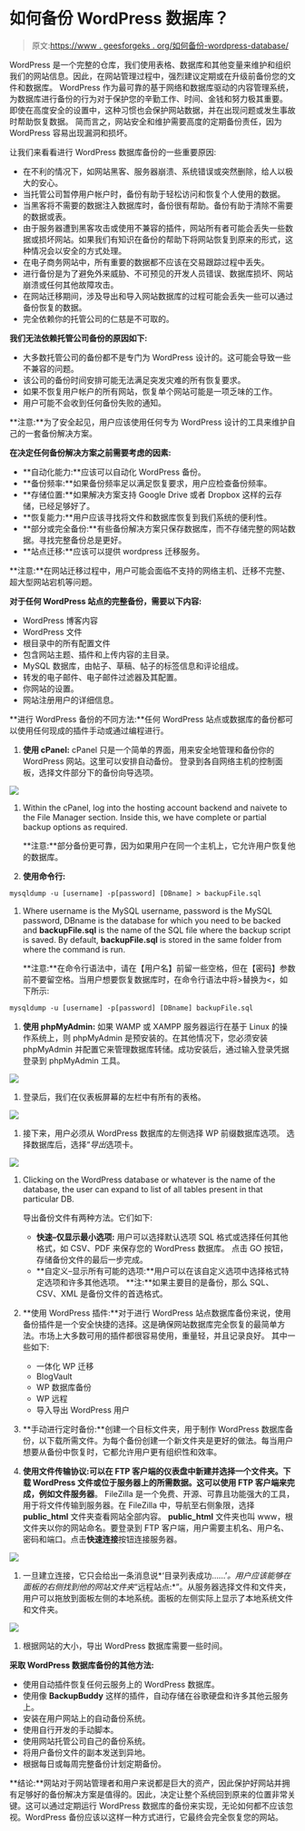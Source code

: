 # 如何备份 WordPress 数据库？

> 原文:[https://www . geesforgeks . org/如何备份-wordpress-database/](https://www.geeksforgeeks.org/how-to-backup-wordpress-database/)

WordPress 是一个完整的仓库，我们使用表格、数据库和其他变量来维护和组织我们的网站信息。因此，在网站管理过程中，强烈建议定期或在升级前备份您的文件和数据库。
WordPress 作为最可靠的基于网络和数据库驱动的内容管理系统，为数据库进行备份的行为对于保护您的辛勤工作、时间、金钱和努力极其重要。
即使在高度安全的设置中，这种习惯也会保护网站数据，并在出现问题或发生事故时帮助恢复数据。
简而言之，网站安全和维护需要高度的定期备份责任，因为 WordPress 容易出现漏洞和损坏。

让我们来看看进行 WordPress 数据库备份的一些重要原因:

*   在不利的情况下，如网站黑客、服务器崩溃、系统错误或突然删除，给人以极大的安心。
*   当托管公司暂停用户帐户时，备份有助于轻松访问和恢复个人使用的数据。
*   当黑客将不需要的数据注入数据库时，备份很有帮助。备份有助于清除不需要的数据或表。
*   由于服务器遭到黑客攻击或使用不兼容的插件，网站所有者可能会丢失一些数据或损坏网站。如果我们有知识在备份的帮助下将网站恢复到原来的形式，这种情况会以安全的方式处理。
*   在电子商务网站中，所有重要的数据都不应该在交易跟踪过程中丢失。
*   进行备份是为了避免外来威胁、不可预见的开发人员错误、数据库损坏、网站崩溃或任何其他故障攻击。
*   在网站迁移期间，涉及导出和导入网站数据库的过程可能会丢失一些可以通过备份恢复的数据。
*   完全依赖你的托管公司的仁慈是不可取的。

**我们无法依赖托管公司备份的原因如下:**

*   大多数托管公司的备份都不是专门为 WordPress 设计的。这可能会导致一些不兼容的问题。
*   该公司的备份时间安排可能无法满足突发灾难的所有恢复要求。
*   如果不恢复用户帐户的所有网站，恢复单个网站可能是一项乏味的工作。
*   用户可能不会收到任何备份失败的通知。

**注意:**为了安全起见，用户应该使用任何专为 WordPress 设计的工具来维护自己的一套备份解决方案。

**在决定任何备份解决方案之前需要考虑的因素:**

*   **自动化能力:**应该可以自动化 WordPress 备份。
*   **备份频率:**如果备份频率足以满足恢复要求，用户应检查备份频率。
*   **存储位置:**如果解决方案支持 Google Drive 或者 Dropbox 这样的云存储，已经足够好了。
*   **恢复能力:**用户应该寻找将文件和数据库恢复到我们系统的便利性。
*   **部分或完全备份:**有些备份解决方案只保存数据库，而不存储完整的网站数据。寻找完整备份总是更好。
*   **站点迁移:**应该可以提供 wordpress 迁移服务。

**注意:**在网站迁移过程中，用户可能会面临不支持的网络主机、迁移不完整、超大型网站宕机等问题。

**对于任何 WordPress 站点的完整备份，需要以下内容:**

*   WordPress 博客内容
*   WordPress 文件
*   根目录中的所有配置文件
*   包含网站主题、插件和上传内容的主目录。
*   MySQL 数据库，由帖子、草稿、帖子的标签信息和评论组成。
*   转发的电子邮件、电子邮件过滤器及其配置。
*   你网站的设置。
*   网站注册用户的详细信息。

**进行 WordPress 备份的不同方法:**任何 WordPress 站点或数据库的备份都可以使用任何现成的插件手动或通过编程进行。

1.  **使用 cPanel:** cPanel 只是一个简单的界面，用来安全地管理和备份你的 WordPress 网站。这里可以安排自动备份。
    登录到各自网络主机的控制面板，选择文件部分下的备份向导选项。

![](img/4df98402820e0c87fcfe9bc49f9105d4.png)

1.  Within the cPanel, log into the hosting account backend and naivete to the File Manager section. Inside this, we have complete or partial backup options as required. 

    **注意:**部分备份更可靠，因为如果用户在同一个主机上，它允许用户恢复他的数据库。

2.  **使用命令行:**

```html
mysqldump -u [username] -p[password] [DBname] > backupFile.sql
```

1.  Where username is the MySQL username, password is the MySQL password, DBname is the database for which you need to be backed and **backupFile.sql** is the name of the SQL file where the backup script is saved. By default, **backupFile.sql** is stored in the same folder from where the command is run. 

    **注意:**在命令行语法中，请在【用户名】前留一些空格，但在【密码】参数前不要留空格。当用户想要恢复数据库时，在命令行语法中将>替换为<，如下所示:

```html
mysqldump -u [username] -p[password] [DBname] backupFile.sql
```

1.  **使用 phpMyAdmin:** 如果 WAMP 或 XAMPP 服务器运行在基于 Linux 的操作系统上，则 phpMyAdmin 是预安装的。在其他情况下，您必须安装 phpMyAdmin 并配置它来管理数据库转储。成功安装后，通过输入登录凭据登录到 phpMyAdmin 工具。

![](img/63e76b17dc8bea02062b53de3bd50990.png)

1.  登录后，我们在仪表板屏幕的左栏中有所有的表格。

![](img/fcd5ec134dad12613385d12b4e7eca0b.png)

1.  接下来，用户必须从 WordPress 数据库的左侧选择 WP 前缀数据库选项。
    选择数据库后，选择“*导出*选项卡。

![](img/67bfdca23a4299f394106c886f43bdfb.png)

1.  Clicking on the WordPress database or whatever is the name of the database, the user can expand to list of all tables present in that particular DB. 

    导出备份文件有两种方法。它们如下:

    *   **快速–仅显示最小选项:**
        用户可以选择默认选项 SQL 格式或选择任何其他格式，如 CSV、PDF 来保存您的 WordPress 数据库。
        点击 GO 按钮，存储备份文件的最后一步完成。
    *   **自定义–显示所有可能的选项:**用户可以在该自定义选项中选择格式特定选项和许多其他选项。
        **注:**如果主要目的是备份，那么 SQL、CSV、XML 是备份文件的首选格式。
2.  **使用 WordPress 插件:**对于进行 WordPress 站点数据库备份来说，使用备份插件是一个安全快捷的选择。这是确保网站数据库完全恢复的最简单方法。市场上大多数可用的插件都很容易使用，重量轻，并且记录良好。
    其中一些如下:
    *   一体化 WP 迁移
    *   BlogVault
    *   WP 数据库备份
    *   WP 远程
    *   导入导出 WordPress 用户
3.  **手动进行定时备份:**创建一个目标文件夹，用于制作 WordPress 数据库备份，以下载所需文件。为每个备份创建一个新文件夹是更好的做法。每当用户想要从备份中恢复时，它都允许用户更有组织性和效率。
4.  **使用文件传输协议:**可以在 FTP 客户端的仪表盘中新建并选择一个文件夹。下载 WordPress 文件或位于服务器上的所需数据。这可以使用 FTP 客户端来完成，例如**文件服务器**。
    FileZilla 是一个免费、开源、可靠且功能强大的工具，用于将文件传输到服务器。在 FileZilla 中，导航至右侧象限，选择 **public_html** 文件夹查看网站全部内容。 **public_html** 文件夹也叫 www，根文件夹以你的网站命名。要登录到 FTP 客户端，用户需要主机名、用户名、密码和端口。点击**快速连接**按钮连接服务器。

![](img/47001c1706456ff549ee357acdf160a3.png)

1.  一旦建立连接，它只会给出一条消息说*‘目录列表成功……’*。用户应该能够在面板的右侧找到他的网站文件夹*“远程站点:*”。从服务器选择文件和文件夹，用户可以拖放到面板左侧的本地系统。面板的左侧实际上显示了本地系统文件和文件夹。

![](img/182c89b18d720e1801fa72784ce39133.png)

1.  根据网站的大小，导出 WordPress 数据库需要一些时间。

**采取 WordPress 数据库备份的其他方法:**

*   使用自动插件恢复任何云服务上的 WordPress 数据库。
*   使用像 **BackupBuddy** 这样的插件，自动存储在谷歌硬盘和许多其他云服务上。
*   安装在用户网站上的自动备份系统。
*   使用自行开发的手动脚本。
*   使用网站托管公司自己的备份系统。
*   将用户备份文件的副本发送到异地。
*   根据每日或每周完整备份计划定期备份。

**结论:**网站对于网站管理者和用户来说都是巨大的资产，因此保护好网站并拥有足够好的备份解决方案是值得的。因此，决定让整个系统回到原来的位置非常关键。这可以通过定期运行 WordPress 数据库的备份来实现，无论如何都不应该忽视。WordPress 备份应该以这样一种方式进行，它最终会完全恢复您的网站。